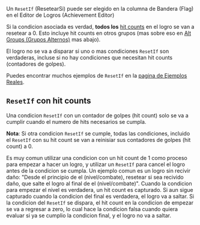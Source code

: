 Un `ResetIf` (ResetearSi) puede ser elegido en la columna de Bandera (Flag) en el Editor de Logros (Achievement Editor)

Si la condicion asociada es verdad, **todos los** [hit counts](/es/developer-docs/hit-counts.html) en el logro se van a resetear a 0. Esto incluye hit counts en otros grupos (mas sobre eso en [Alt Groups (Grupos Alternos)](/es/developer-docs/alt-groups.html) mas abajo).

El logro no se va a disparar si uno o mas condiciones `ResetIf` son verdaderas, incluse si no hay condiciones que necesitan hit counts (contadores de golpes).

Puedes encontrar muchos ejemplos de `ResetIf` en la [pagina de Ejemplos Reales](/es/developer-docs/real-examples.html).

## `ResetIf` con hit counts

Una condicion `ResetIf` con un contador de golpes (hit count) solo se va a cumplir cuando el numero de hits necesarios se cumpla.

**Nota**: Si otra condicion `ResetIf` se cumple, todas las condiciones, incluido el `ResetIf` con su hit count se van a reinisiar sus contadores de golpes (hit count) a 0.

Es muy comun utilizar una condicion con un hit count de 1 como proceso para empezar a hacer un logro, y utilizar un `ResetIf` para cancel el logro antes de la condicion se cumpla. Un ejemplo comun es un logro sin recivir daño: "Desde el principio de el (nivel/combate), resetear si sea recivido daño, que salte el logro al final de el (nivel/combate)". Cuando la condicion para empezar el nivel es verdadera, un hit count es capturado. Si aun sigue capturado cuando la condicion del final es verdadera, el logro va a saltar. Si la condicion del `ResetIf` se dispara, el hit count en la condicion de empezar se va a regresar a zero, lo cual hace la condicion falsa cuando quiera evaluar si ya se cumplio la condicion final, y el logro no va a saltar.
